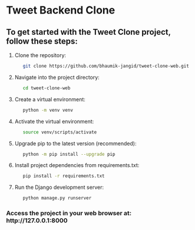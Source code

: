 <h1>Tweet Backend Clone</h1>

<h2>To get started with the Tweet Clone project, follow these steps:</h2>

1. Clone the repository:
   ```bash
      git clone https://github.com/bhaumik-jangid/tweet-clone-web.git
   ```
2. Navigate into the project directory:
   ```bash
      cd tweet-clone-web
   ```
3. Create a virtual environment:
   ```bash
      python -m venv venv
   ```
4. Activate the virtual environment:
   ```bash
      source venv/scripts/activate
   ```
5. Upgrade pip to the latest version (recommended):
   ```bash
      python -m pip install --upgrade pip
   ```
6. Install project dependencies from requirements.txt:
   ```bash
      pip install -r requirements.txt
   ```
7. Run the Django development server:
   ```bash
      python manage.py runserver
   ```

<h3>Access the project in your web browser at:  http://127.0.0.1:8000</h3>
